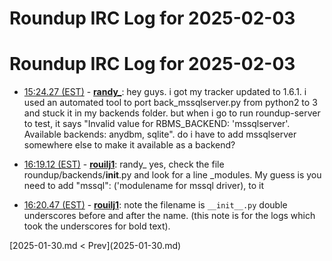 # Roundup IRC Log for 2025-02-03 #
# Roundup IRC Log for 2025-02-03
* <a href="#15:24.27" id="15:24.27">15:24.27 (EST)</a> - __[randy_](https://github.com/randy_)__: hey guys. i got my tracker updated to 1.6.1. i used an automated tool to port back_mssqlserver.py from python2 to 3 and stuck it in my backends folder. but when i go to run roundup-server to test, it says "Invalid value for RBMS_BACKEND: 'mssqlserver'. Available backends: anydbm, sqlite". do i have to add mssqlserver somewhere else to make it available as a backend?

* <a href="#16:19.12" id="16:19.12">16:19.12 (EST)</a> - __[rouilj1](https://github.com/rouilj1)__: randy_ yes, check the file roundup/backends/__init__.py and look for a line _modules. My guess is you need to add "mssql": ('modulename for mssql driver), to it

* <a href="#16:20.47" id="16:20.47">16:20.47 (EST)</a> - __[rouilj1](https://github.com/rouilj1)__: note the filename is `__init__.py` double underscores before and after the name. (this note is for the logs which took the underscores for bold text).

<div class="inpage-footer">
[2025-01-30.md < Prev](2025-01-30.md)
</div>
